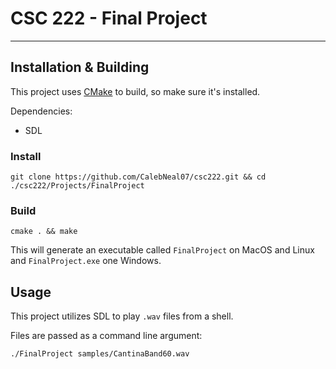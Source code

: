 # CSC 222 - Final Project

---
## Installation & Building

This project uses [CMake](https://cmake.org/download/) to build, so make sure it's installed.

Dependencies:
 - SDL

### Install

```shell
git clone https://github.com/CalebNeal07/csc222.git && cd ./csc222/Projects/FinalProject
```
### Build

```shell
cmake . && make
```
This will generate an executable called `FinalProject` on MacOS and Linux and `FinalProject.exe` one Windows.

## Usage

This project utilizes SDL to play `.wav` files from a shell. 

Files are passed as a command line argument:
```shell
./FinalProject samples/CantinaBand60.wav
```
